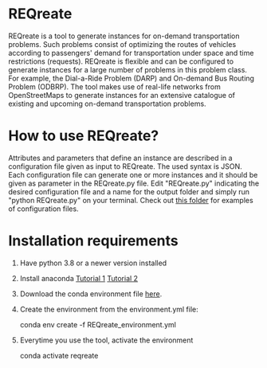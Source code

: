 # REQreate

REQreate is a tool to generate instances for on-demand transportation problems. Such problems consist of optimizing the routes of vehicles according to passengers' demand for transportation under space and time restrictions (requests). REQreate is flexible and can be configured to generate instances for a large number of problems in this problem class. For example, the Dial-a-Ride Problem (DARP) and On-demand Bus Routing Problem (ODBRP). The tool makes use of real-life networks from OpenStreetMaps to generate instances for an extensive catalogue of existing and upcoming on-demand transportation problems.

# How to use REQreate?

Attributes and parameters that define an instance are described in a configuration file given as input to REQreate. The used syntax is JSON.
Each configuration file can generate one or more instances and it should be given as parameter in the REQreate.py file.
Edit "REQreate.py" indicating the desired configuration file and a name for the output folder and simply run "python REQreate.py" on your terminal.
Check out [this folder](https://github.com/michellqueiroz-ua/instance-generator/tree/master/examples) for examples of configuration files.

# Installation requirements

1. Have python 3.8 or a newer version installed

2. Install anaconda
	[Tutorial 1](https://problemsolvingwithpython.com/01-Orientation/01.00-Welcome/)
	[Tutorial 2](https://docs.anaconda.com/anaconda/install/)

2. Download the conda environment file [here]().

3. Create the environment from the environment.yml file:

	conda env create -f REQreate_environment.yml

4. Everytime you use the tool, activate the environment

	conda activate reqreate


